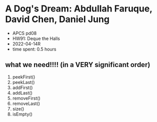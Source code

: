 # A Dog's Dream: Abdullah Faruque, David Chen, Daniel Jung

- APCS pd08
- HW91: Deque the Halls
- 2022-04-14R
- time spent: 0.5 hours

## what we need!!!! (in a VERY significant order)

1. peekFirst()
2. peekLast()
3. addFirst()
4. addLast()
5. removeFirst()
6. removeLast()
7. size()
8. isEmpty()

